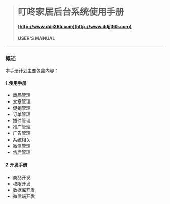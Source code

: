 > # 叮咚家居后台系统使用手册
>
> #### [http://www.ddjj365.com](http://www.ddjj365.com)
>
> #### USER'S MANUAL

---

### 概述

本手册计划主要包含内容：

#### 1.使用手册

* 商品管理
* 文章管理
* 促销管理
* 订单管理
* 插件管理
* 推广管理
* 广告管理
* 系统相关
* 微信管理
* 售后管理

#### 2.开发手册

* 商品开发
* 权限开发
* 数据库开发
* 微信端开发



